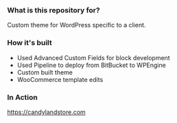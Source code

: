 ### What is this repository for? ###

Custom theme for WordPress specific to a client.

### How it's built ###
- Used Advanced Custom Fields for block development
- Used Pipeline to deploy from BitBucket to WPEngine
- Custom built theme
- WooCommerce template edits

### In Action ###
https://candylandstore.com

